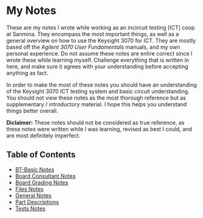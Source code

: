 # My Notes

These are my notes I wrote while working as an incircuit testing [ICT] coop at Sanmina. They encompass the most important things, as well as a general overview on how to use the Keysight 3070 for ICT. They are mostly based off the _Agilent 3070 User Fundamentals_ manuals, and my own personal experience. Do not assume these notes are entire correct since I wrote these while learning myself. Challenge everything that is written in here, and make sure it agrees with your understanding before accepting anything as fact.

In order to make the most of these notes you should have an understanding of the Keysight 3070 ICT testing system and basic circuit understanding. You should not view these notes as the most thorough reference but as supplementary / introductory material. I hope this helps you understand things better overall.

**Diclaimer:** These notes should not be considered as true reference, as these notes were written while I was learning, revised as best I could, and are most definitely imperfect.

## Table of Contents

- [BT-Basic Notes](BT-Basic%20Notes.md)
- [Board Consultant Notes](Board%20Consultant%20Notes.md)
- [Board Grading Notes](Board%20Grading%20Notes.md)
- [Files Notes](Files%20Notes.md)
- [General Notes](General%20Notes.md)
- [Part Descriptions](Part%20Descriptions.md)
- [Tests Notes](Tests%20Notes.md)

